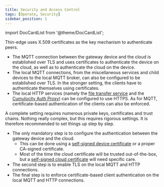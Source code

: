 ```yaml
---
title: Security and Access Control
tags: [Operate, Security]
sidebar_position: 1
---
```


import DocCardList from '@theme/DocCardList';

Thin-edge uses X.509 certificates as the key mechanism to authenticate peers.
- The MQTT connection between the gateway device and the cloud is established over TLS
  and uses certificates to authenticate the device on the cloud, as well as to authenticate the cloud on the device.
- The local MQTT connections, from the miscellaneous services and child devices to the local MQTT broker,
  can also be configured to be established over TLS. In the stronger setting, the clients have to authenticate themselves using certificates.
- The local HTTP services (namely the [file transfer service](../../references/tedge-file-transfer-service.md) and the [Cumulocity Auth Proxy](../../references/tedge-cumulocity-proxy.md))
  can be configured to use HTTPS. As for MQTT, certificate-based authentication of the clients can also be enforced.

A complete setting requires numerous private keys, certificates and trust chains.
Nothing really complex, but this requires rigorous settings.
It is therefore recommended to set things up step by step.
- The only mandatory step is to configure the authentication between the gateway device and the cloud.
  - This can be done using a [self-signed device certificate](registration.md) or a proper CA-signed certificate.
  - Most of the time the cloud certificate will be trusted out-of-the-box,
    but a [self-signed cloud certificate](add_self_signed_trusted.md) will need specific care.
- The second step is to enable TLS on the local MQTT and HTTP connections.
- The final step is to enforce certificate-based client authentication on the local MQTT and HTTP connections.

<DocCardList />
